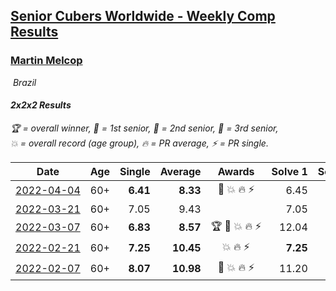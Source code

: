 <style>table {white-space: nowrap;}</style>
<link rel="stylesheet" type="text/css" href="/scw-comp/css/flags.css" />

## [Senior Cubers Worldwide - Weekly Comp Results](/scw-comp/results/)
### [Martin Melcop](README.md)

<i class="flag flag-BR" />&nbsp;Brazil

#### 2x2x2 Results

<span style="white-space: nowrap;">🏆 = overall winner</span>, <span style="white-space: nowrap;">🥇 = 1st senior</span>, <span style="white-space: nowrap;">🥈 = 2nd senior</span>, <span style="white-space: nowrap;">🥉 = 3rd senior</span>, <span style="white-space: nowrap;">💥 = overall record (age group)</span>, <span style="white-space: nowrap;">🔥 = PR average</span>, <span style="white-space: nowrap;">⚡ = PR single</span>.

| Date | Age | Single | Average | Awards | Solve 1 | Solve 2 | Solve 3 | Solve 4 | Solve 5 | Video |
| :--: | :--: | --: | --: | :--: | --: | --: | --: | --: | --: | :-- |
| [2022-04-04](../../results/2022-04-04/222.md) | 60+ | **6.41** | **8.33** | 🥈 💥 🔥 ⚡ | 6.45 | **6.41** | 12.77 | 9.99 | 8.56 | [Desktop](https://www.facebook.com/100000468058820/videos/959516088082316) / [Mobile](https://m.facebook.com/100000468058820/videos/959516088082316) |
| [2022-03-21](../../results/2022-03-21/222.md) | 60+ | 7.05 | 9.43 |  | 7.05 | 8.83 | 10.40 | 11.64 | 9.07 | [Desktop](https://www.facebook.com/100000468058820/videos/1396486914129740) / [Mobile](https://m.facebook.com/100000468058820/videos/1396486914129740) |
| [2022-03-07](../../results/2022-03-07/222.md) | 60+ | **6.83** | **8.57** | 🏆 🥇 💥 🔥 ⚡ | 12.04 | 7.76 | 8.09 | **6.83** | 9.87 | [Desktop](https://www.facebook.com/100000468058820/videos/1142244286548336) / [Mobile](https://m.facebook.com/100000468058820/videos/1142244286548336) |
| [2022-02-21](../../results/2022-02-21/222.md) | 60+ | **7.25** | **10.45** | 💥 🔥 ⚡ | **7.25** | 11.17 | 10.38 | 9.80 | 12.82 | [Desktop](https://www.facebook.com/100000468058820/videos/723667198620498) / [Mobile](https://m.facebook.com/100000468058820/videos/723667198620498) |
| [2022-02-07](../../results/2022-02-07/222.md) | 60+ | **8.07** | **10.98** | 🥉 💥 🔥 ⚡ | 11.20 | 10.27 | 11.57 | 11.47 | **8.07** | [Desktop](https://www.facebook.com/100000468058820/videos/630682491337006) / [Mobile](https://m.facebook.com/100000468058820/videos/630682491337006) |


<!-- Global site tag (gtag.js) - Google Analytics -->
<script async src="https://www.googletagmanager.com/gtag/js?id=UA-86348435-3"></script>
<script>window.dataLayer = window.dataLayer || []; function gtag() {dataLayer.push(arguments);} gtag('js', new Date()); gtag('config', 'UA-86348435-3');</script>
